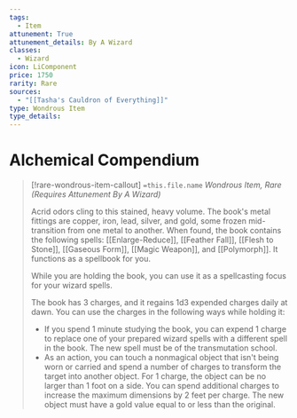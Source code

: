 ```yaml
---
tags:
  - Item
attunement: True
attunement_details: By A Wizard
classes:
  - Wizard
icon: LiComponent
price: 1750
rarity: Rare
sources:
  - "[[Tasha's Cauldron of Everything]]"
type: Wondrous Item
type_details: 
---
```


# Alchemical Compendium

>[!rare-wondrous-item-callout] `=this.file.name`
>*Wondrous Item, Rare (Requires Attunement By A Wizard)*
>
>Acrid odors cling to this stained, heavy volume. The book's metal fittings are copper, iron, lead, silver, and gold, some frozen mid-transition from one metal to another. When found, the book contains the following spells: [[Enlarge-Reduce]], [[Feather Fall]], [[Flesh to Stone]], [[Gaseous Form]], [[Magic Weapon]], and [[Polymorph]]. It functions as a spellbook for you.
>
>While you are holding the book, you can use it as a spellcasting focus for your wizard spells.
>
>The book has 3 charges, and it regains 1d3 expended charges daily at dawn. You can use the charges in the following ways while holding it:
>
>* If you spend 1 minute studying the book, you can expend 1 charge to replace one of your prepared wizard spells with a different spell in the book. The new spell must be of the transmutation school.
>* As an action, you can touch a nonmagical object that isn't being worn or carried and spend a number of charges to transform the target into another object. For 1 charge, the object can be no larger than 1 foot on a side. You can spend additional charges to increase the maximum dimensions by 2 feet per charge. The new object must have a gold value equal to or less than the original.
>
>

